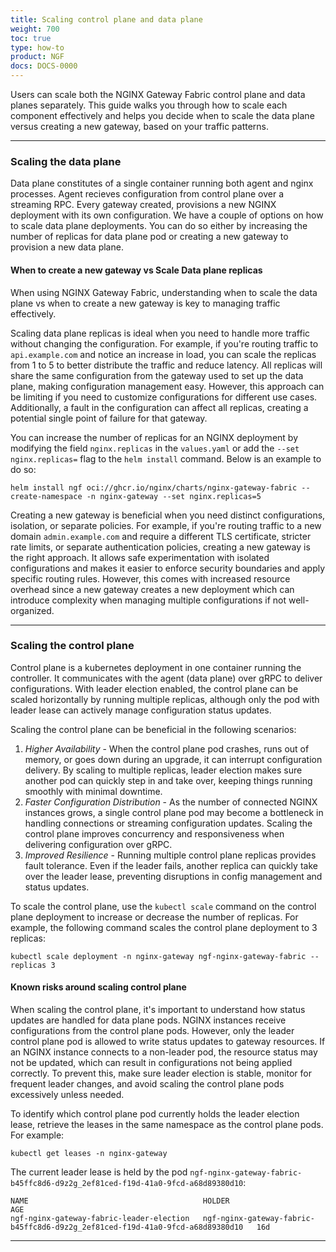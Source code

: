 ```yaml
---
title: Scaling control plane and data plane
weight: 700
toc: true
type: how-to
product: NGF
docs: DOCS-0000
---
```


Users can scale both the NGINX Gateway Fabric control plane and data planes separately. This guide walks you through how to scale each component effectively and helps you decide when to scale the data plane versus creating a new gateway, based on your traffic patterns.

---

### Scaling the data plane

Data plane constitutes of a single container running both agent and nginx processes. Agent recieves configuration from control plane over a streaming RPC. 
Every gateway created, provisions a new NGINX deployment with its own configuration. We have a couple of options on how to scale data plane deployments. You can do so either by increasing the number of replicas for data plane pod or creating a new gateway to provision a new data plane. 

#### When to create a new gateway vs Scale Data plane replicas

When using NGINX Gateway Fabric, understanding when to scale the data plane vs when to create a new gateway is key to managing traffic effectively.

Scaling data plane replicas is ideal when you need to handle more traffic without changing the configuration. For example, if you're routing traffic to `api.example.com` and notice an increase in load, you can scale the replicas from 1 to 5 to better distribute the traffic and reduce latency. All replicas will share the same configuration from the gateway used to set up the data plane, making configuration management easy. However, this approach can be limiting if you need to customize configurations for different use cases. Additionally, a fault in the configuration can affect all replicas, creating a potential single point of failure for that gateway.

You can increase the number of replicas for an NGINX deployment by modifying the field `nginx.replicas` in the `values.yaml` or add the `--set nginx.replicas=` flag to the `helm install` command. Below is an example to do so:

  ```text
  helm install ngf oci://ghcr.io/nginx/charts/nginx-gateway-fabric --create-namespace -n nginx-gateway --set nginx.replicas=5
  ```

Creating a new gateway is beneficial when you need distinct configurations, isolation, or separate policies. For example, if you're routing traffic to a new domain `admin.example.com` and require a different TLS certificate, stricter rate limits, or separate authentication policies, creating a new gateway is the right approach. It allows safe experimentation with isolated configurations and makes it easier to enforce security boundaries and apply specific routing rules. However, this comes with increased resource overhead since a new gateway creates a new deployment which can introduce complexity when managing multiple configurations if not well-organized.

---

### Scaling the control plane

Control plane is a kubernetes deployment in one container running the controller. It communicates with the agent (data plane) over gRPC to deliver configurations. With leader election enabled, the control plane can be scaled horizontally by running multiple replicas, although only the pod with leader lease can actively manage configuration status updates. 

Scaling the control plane can be beneficial in the following scenarios:

  1. *Higher Availability* - When the control plane pod crashes, runs out of memory, or goes down during an upgrade, it can interrupt configuration delivery. By scaling to multiple replicas, leader election makes sure another pod can quickly step in and take over, keeping things running smoothly with minimal downtime.
  2. *Faster Configuration Distribution* - As the number of connected NGINX instances grows, a single control plane pod may become a bottleneck in handling connections or streaming configuration updates. Scaling the control plane improves concurrency and responsiveness when delivering configuration over gRPC.
  3. *Improved Resilience* - Running multiple control plane replicas provides fault tolerance. Even if the leader fails, another replica can quickly take over the leader lease, preventing disruptions in config management and status updates.

To scale the control plane, use the `kubectl scale` command on the control plane deployment to increase or decrease the number of replicas. For example, the following command scales the control plane deployment to 3 replicas:

  ```text
  kubectl scale deployment -n nginx-gateway ngf-nginx-gateway-fabric --replicas 3
  ```

#### Known risks around scaling control plane

When scaling the control plane, it's important to understand how status updates are handled for data plane pods.
NGINX instances receive configurations from the control plane pods. However, only the leader control plane pod is allowed to write status updates to gateway resources. If an NGINX instance connects to a non-leader pod, the resource status may not be updated, which can result in configurations not being applied correctly. To prevent this, make sure leader election is stable, monitor for frequent leader changes, and avoid scaling the control plane pods excessively unless needed.

To identify which control plane pod currently holds the leader election lease, retrieve the leases in the same namespace as the control plane pods. For example:

  ```text
  kubectl get leases -n nginx-gateway
  ```

The current leader lease is held by the pod `ngf-nginx-gateway-fabric-b45ffc8d6-d9z2g_2ef81ced-f19d-41a0-9fcd-a68d89380d10`:

  ```text
  NAME                                       HOLDER                                                                          AGE
  ngf-nginx-gateway-fabric-leader-election   ngf-nginx-gateway-fabric-b45ffc8d6-d9z2g_2ef81ced-f19d-41a0-9fcd-a68d89380d10   16d
  ```

---